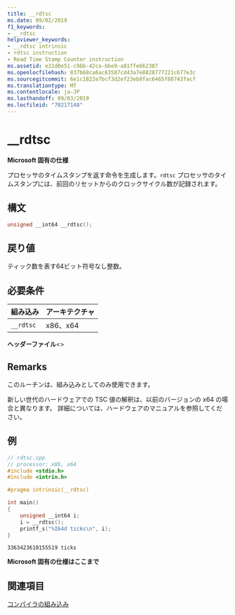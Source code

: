 ```yaml
---
title: __rdtsc
ms.date: 09/02/2019
f1_keywords:
- __rdtsc
helpviewer_keywords:
- __rdtsc intrinsic
- rdtsc instruction
- Read Time Stamp Counter instruction
ms.assetid: e31d0e51-c9bb-42ca-bbe9-a81ffe662387
ms.openlocfilehash: 837b68ca6ac63587cd43a7e8828777221c677e3c
ms.sourcegitcommit: 6e1c1822e7bcf3d2ef23eb8fac6465f88743facf
ms.translationtype: MT
ms.contentlocale: ja-JP
ms.lasthandoff: 09/03/2019
ms.locfileid: "70217148"
---
```

# <a name="__rdtsc"></a>__rdtsc

**Microsoft 固有の仕様**

プロセッサのタイムスタンプを返す命令を生成します。`rdtsc` プロセッサのタイムスタンプには、前回のリセットからのクロックサイクル数が記録されます。

## <a name="syntax"></a>構文

```C
unsigned __int64 __rdtsc();
```

## <a name="return-value"></a>戻り値

ティック数を表す64ビット符号なし整数。

## <a name="requirements"></a>必要条件

|組み込み|アーキテクチャ|
|---------------|------------------|
|`__rdtsc`|x86、x64|

**ヘッダーファイル**\<>

## <a name="remarks"></a>Remarks

このルーチンは、組み込みとしてのみ使用できます。

新しい世代のハードウェアでの TSC 値の解釈は、以前のバージョンの x64 の場合と異なります。 詳細については、ハードウェアのマニュアルを参照してください。

## <a name="example"></a>例

```cpp
// rdtsc.cpp
// processor: x86, x64
#include <stdio.h>
#include <intrin.h>

#pragma intrinsic(__rdtsc)

int main()
{
    unsigned __int64 i;
    i = __rdtsc();
    printf_s("%I64d ticks\n", i);
}
```

```Output
3363423610155519 ticks
```

**Microsoft 固有の仕様はここまで**

## <a name="see-also"></a>関連項目

[コンパイラの組み込み](../intrinsics/compiler-intrinsics.md)
